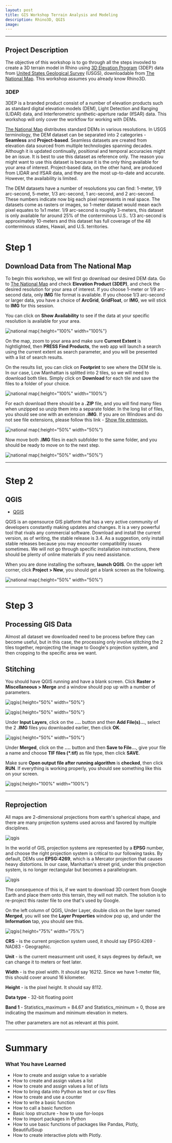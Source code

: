 ```yaml
---
layout: post
title: GIS Workshop Terrain Analysis and Modeling
description: Rhino3D, QGIS
image: 
---
```


***

## Project Description

The objective of this workshop is to go through all the steps invovled to create a 3D terrain model in Rhino using [3D Elevation Program](https://www.usgs.gov/core-science-systems/ngp/3dep/about-3dep-products-services) (3DEP) data from [United States Geological Survey](https://www.usgs.gov/) (USGS), downloadable from [The National Map](https://viewer.nationalmap.gov/basic/). This workshop assumes you already know Rhino3D. 

### 3DEP

3DEP is a branded product consist of a number of elevation products such as standard digital elevation models (DEM), Light Detection and Ranging (LIDAR) data, and Interferometric synthetic-aperture radar (IfSAR) data. This workshop will only cover the workflow for working with DEMs. 

[The National Map](https://viewer.nationalmap.gov/basic/) distributes standard DEMs in various resolutions. In USGS terminology, the DEM dataset can be separated into 2 categories - **Seamless** and **Project-based**. Seamless datasets are created from elevation data sourced from multiple technologies spanning decades. Although it is updated continually, positional and temporal accuracies might be an issue. It is best to use this dataset as reference only. The reason you might want to use this dataset is because it is the only thing available for your area of interest. Project-based data, on the other hand, are produced from LIDAR and IfSAR data, and they are the most up-to-date and accurate. However, the availability is limited.

The DEM datasets have a number of resolutions you can find: 1-meter, 1/9 arc-second, 5-meter, 1/3 arc-second, 1 arc-second, and 2 arc-second. These numbers indicate now big each pixel represents in real space. The datasets come as rasters or images, so 1-meter dataset would mean each pixel equates to 1x1 meter. 1/9 arc-second is roughly 3-meters, this dataset is only available for around 25% of the conterminous U.S.. 1/3 arc-second is approximately 10-meters and this dataset has full coverage of the 48 conterminous states, Hawaii, and U.S. territories.

# Step 1
## Download Data from The National Map

To begin this workshop, we will first go download our desired DEM data. Go to [The National Map](https://viewer.nationalmap.gov/basic/) and check **Elevation Product (3DEP)**, and check the desired resolution for your area of interest. If you choose 1-meter or 1/9 arc-second data, only **IMG** file format is available. If you choose 1/3 arc-second or larger data, you have a choice of **ArcGrid**, **GridFloat**, or **IMG**, we will stick to **IMG** for this session.

You can click on **Show Availability** to see if the data at your specific resolution is available for your area.


![national map](../../../assets/images/GIS/pic_GIS_nationalmap.JPG){:height="100%" width="100%"}


On the map, zoom to your area and make sure **Current Extent** is hightlighted, then **PRESS Find Products**, the web app will launch a search using the current extent as search parameter, and you will be presented with a list of search results. 

On the results list, you can click on **Footprint** to see where the DEM tile is. In our case, Low Manhattan is splitted into 2 tiles, so we will need to download both tiles. Simply click on **Download** for each tile and save the files to a folder of your choice.  

![national map](../../../assets/images/GIS/pic_GIS_nationalmap_footprint.JPG){:height="100%" width="100%"}

For each download there should be a **.ZIP** file, and you will find many files when unzipped so unzip them into a separate folder. In the long list of files, you should see one with an extension **.IMG**. If you are on Windows and do not see file extensions, please follow this link - [Show file extension.](https://www.howtohaven.com/system/show-file-extensions-in-windows-explorer.shtml)

![national map](../../../assets/images/GIS/pic_GIS_nationalmap_savefile.JPG){:height="50%" width="50%"}

Now move both **.IMG** files in each subfolder to the same folder, and you should be ready to move on to the next step.

![national map](../../../assets/images/GIS/pic_GIS_nationalmap_IMGfile.JPG){:height="50%" width="50%"}


***

# Step 2
## QGIS

* [QGIS](https://qgis.org/en/site/forusers/download.html)

QGIS is an opensource GIS platform that has a very active community of developers constantly making updates and changes. It is a very powerful tool that rivals any commercial software. Download and install the current version, as of writing, the stable release is 3.4. As a suggestion, only install stable releases because you may encounter compatibility issues sometimes. We will not go through specific installation instructions, there should be plenty of online materials if you need assistance.

When you are done installing the software, **launch QGIS**. On the upper left corner, click **Project > New**, you should get a blank screen as the following.

![national map](../../../assets/images/GIS/pic_GIS_qgis.JPG){:height="50%" width="50%"}

***


# Step 3
## Processing GIS Data

Almost all dataset we downloaded need to be process before they can become useful, but in this case, the processing only involve stitching the 2 tiles together, reprojecting the image to Google's projection system, and then cropping to the specific area we want. 



## Stitching

You should have QGIS running and have a blank screen. Click **Raster > Miscellaneous > Merge** and a window should pop up with a number of parameters.

![qgis](../../../assets/images/GIS/pic_GIS_qgis_merge.JPG){:height="50%" width="50%"}

![qgis](../../../assets/images/GIS/pic_GIS_qgis_mergeparam.JPG){:height="50%" width="50%"}

Under **Input Layers**, click on the **....** button and then **Add File(s)...**, select the 2 **.IMG** files you downloaded earlier, then click **OK**.

![qgis](../../../assets/images/GIS/pic_GIS_qgis_addfiles.JPG){:height="50%" width="50%"}

Under **Merged**, click on the **....** button and then **Save to File...**, give your file a name and choose **TIF files (\*.tif)** as file type, then click **SAVE**. 

Make sure **Open output file after running algorithm** is **checked**, then click **RUN**. If everything is working properly, you should see something like this on your screen.

![qgis](../../../assets/images/GIS/pic_GIS_qgis_demmerged.JPG){:height="100%" width="100%"}


***

## Reprojection

All maps are 2-dimensional projections from earth's spherical shape, and there are many projection systems used across and favored by multiple disciplines.

![qgis](../../../assets/images/GIS/earhprojections.jpg)

In the world of GIS, projection systems are represented by a **EPSG** number, and choose the right projection system is critical to our following tasks. By default, DEMs use **EPSG:4269**, which is a Mercator projection that causes heavy distortions. In our case, Manhattan's street grid, under this projection system, is no longer rectangular but becomes a parallelogram.

![qgis](../../../assets/images/GIS/compare-mercator-utm-wgs-projections.jpg)

The consequence of this is, if we want to download 3D content from Google Earth and place them onto this terrain, they will not match. The solution is to re-project this raster file to one that's used by Google.

On the left column of QGIS, Under Layer, double click on the layer named **Merged**, you will see the **Layer Properties** window pop up, and under the **Information** tap, you should see this.

![qgis](../../../assets/images/GIS/pic_GIS_qgis_layerinfo.JPG){:height="75%" width="75%"}

**CRS** - is the current projection system used, it should say EPSG:4269 - NAD83 - Geographic.

**Unit** - is the current measurment unit used, it says degrees by default, we can change it to meters or feet later.

**Width** - is the pixel width. It should say 16212. Since we have 1-meter file, this should cover around 16 kilometer. 

**Height** - is the pixel height. It should say 8112.

**Data type** - 32-bit floating point

**Band 1** - Statistics_maximum = 84.67 and Statistics_minimum = 0, those are indicating the maximum and minimum elevation in meters. 

The other parameters are not as relevant at this point. 




***

# Summary

### What You have Learned

* How to create and assign value to a variable
* How to create and assign values a list
* How to create and assign values a list of lists
* How to bring data into Python as text or csv files 
* How to create and use a counter
* How to write a basic function
* How to call a basic function
* Basic loop structure - how to use for-loops
* How to import packages in Python
* How to use basic functions of packages like Pandas, Plotly, BeautifulSoup
* How to create interactive plots with Plotly.